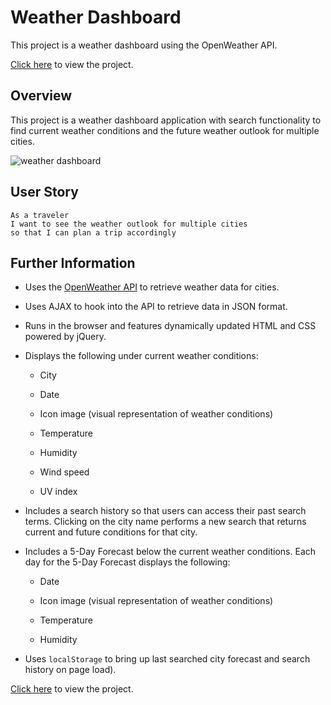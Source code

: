 # Weather Dashboard

This project is a weather dashboard using the OpenWeather API.

<a href="https://prototype1309.github.io/City-Weather-App/" target="_blank">Click here</a> to view the project.


## Overview

This project is a weather dashboard application with search functionality to find current weather conditions and the future weather outlook for multiple cities. 

![weather dashboard](./Assets/weather-demo.gif)


## User Story

```
As a traveler
I want to see the weather outlook for multiple cities
so that I can plan a trip accordingly
```

## Further Information

* Uses the [OpenWeather API](https://openweathermap.org/api) to retrieve weather data for cities.

* Uses AJAX to hook into the API to retrieve data in JSON format.

* Runs in the browser and features dynamically updated HTML and CSS powered by jQuery.

* Displays the following under current weather conditions:

  * City

  * Date

  * Icon image (visual representation of weather conditions)

  * Temperature

  * Humidity

  * Wind speed

  * UV index

* Includes a search history so that users can access their past search terms. Clicking on the city name performs a new search that returns current and future conditions for that city. 

* Includes a 5-Day Forecast below the current weather conditions. Each day for the 5-Day Forecast displays the following:

  * Date

  * Icon image (visual representation of weather conditions)

  * Temperature

  * Humidity

* Uses `localStorage` to bring up last searched city forecast and search history on page load).

<a href="https://prototype1309.github.io/City-Weather-App/" target="_blank">Click here</a> to view the project.

